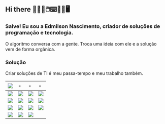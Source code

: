 ## Hi there 👨🏽‍💻🖱️⌨️💾💾🖥️

### Salve! Eu sou a Edmilson Nascimento, criador de soluções de programação e tecnologia.
O algoritmo conversa com a gente. Troca uma ideia com ele e a solução vem de forma orgânica.

### Solução
Criar soluções de TI é meu passa-tempo e meu trabalho também.





| <a href="https://instagram.com/edmilson_nascimento" target="_blank"><img src="https://img.shields.io/badge/SAP-0FAAFF?style=for-the-badge&logo=sap&logoColor=white" target="_blank"></a> | - | - | - |
| :--- | :--- | :--- | :--- |
| <img src="https://img.shields.io/badge/JavaScript-323330?style=for-the-badge&logo=javascript&logoColor=F7DF1E" target="_blank"> | <img src="https://img.shields.io/badge/MySQL-005C84?style=for-the-badge&logo=mysql&logoColor=white" target="_blank"> | <img src="https://img.shields.io/badge/PHP-777BB4?style=for-the-badge&logo=php&logoColor=white" target="_blank"> | <img src="https://img.shields.io/badge/HTML5-E34F26?style=for-the-badge&logo=html5&logoColor=white" target="_blank"> |
| <img src="https://img.shields.io/badge/GIT-E44C30?style=for-the-badge&logo=git&logoColor=white" target="_blank"> | <img src="https://img.shields.io/badge/GitHub-100000?style=for-the-badge&logo=github&logoColor=white" target="_blank"> | <img src="https://img.shields.io/badge/GitLab-330F63?style=for-the-badge&logo=gitlab&logoColor=white" target="_blank"> | <img src="https://img.shields.io/badge/Azure_DevOps-0078D7?style=for-the-badge&logo=azure-devops&logoColor=white" target="_blank"> |
| <a href="https://instagram.com/edmilson_nascimento" target="_blank"><img src="https://img.shields.io/badge/-Instagram-%23E4405F?style=for-the-badge&logo=instagram&logoColor=white" target="_blank"></a> | <a href="https://facebook.com/nascimento.edmilson" target="_blank"><img src="https://img.shields.io/badge/Facebook-1877F2?style=for-the-badge&logo=facebook&logoColor=white" target="_blank"></a> | <a href="https://discord.gg/edmilson2706" target="_blank"><img src="https://img.shields.io/badge/Discord-7289DA?style=for-the-badge&logo=discord&logoColor=white" target="_blank"></a> | <a href = "mailto:nascimento@abapconsulting.com.br"><img src="https://img.shields.io/badge/-Gmail-%23333?style=for-the-badge&logo=gmail&logoColor=white" target="_blank"></a> |
| <a href="https://www.linkedin.com/in/nascimentoedmilson" target="_blank"><img src="https://img.shields.io/badge/-LinkedIn-%230077B5?style=for-the-badge&logo=linkedin&logoColor=white" target="_blank"></a> | <a href="https://www.linkedin.com/in/nascimentoedmilson" target="_blank"><img src="https://img.shields.io/badge/ChatGPT-74aa9c?style=for-the-badge&logo=openai&logoColor=white" target="_blank"></a> | <a href="https://www.linkedin.com/in/nascimentoedmilson" target="_blank"><img src="https://img.shields.io/badge/Telegram-2CA5E0?style=for-the-badge&logo=telegram&logoColor=white" target="_blank"></a> |